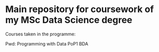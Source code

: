 # Main repository for coursework of my MSc Data Science degree

Courses taken in the programme:

Pwd: Programming with Data
PoP1
BDA